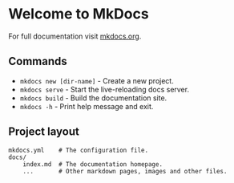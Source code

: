 <!--
 * @Author: Shengwen Liang
 * @Date: 2022-08-06 16:55:09
 * @LastEditTime: 2022-08-06 16:55:20
 * @LastEditors: Shengwen Liang
 * @Description: 
 * @FilePath: \coscar-ict.github.io\docs\index.md
-->
# Welcome to MkDocs

For full documentation visit [mkdocs.org](https://www.mkdocs.org).

## Commands

* `mkdocs new [dir-name]` - Create a new project.
* `mkdocs serve` - Start the live-reloading docs server.
* `mkdocs build` - Build the documentation site.
* `mkdocs -h` - Print help message and exit.

## Project layout

    mkdocs.yml    # The configuration file.
    docs/
        index.md  # The documentation homepage.
        ...       # Other markdown pages, images and other files.